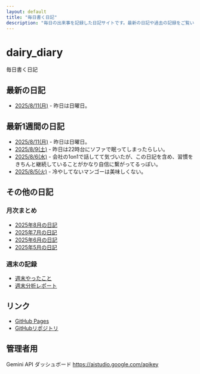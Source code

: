 ```yaml
---
layout: default
title: "毎日書く日記"
description: "毎日の出来事を記録した日記サイトです。最新の日記や過去の記録をご覧いただけます。"
---
```


# dairy_diary

毎日書く日記

## 最新の日記

- [2025/8/11(月)](diary/2025/08/20250811.md) - 昨日は日曜日。

## 最新1週間の日記

- [2025/8/11(月)](diary/2025/08/20250811.md) - 昨日は日曜日。
- [2025/8/9(土)](diary/2025/08/20250809.md) - 昨日は22時台にソファで眠ってしまったらしい。
- [2025/8/6(水)](diary/2025/08/20250806.md) - 会社の1on1で話してて気づいたが、この日記を含め、習慣をきちんと継続していることがかなり自信に繋がってるっぽい。
- [2025/8/5(火)](diary/2025/08/20250805.md) - 冷やしてないマンゴーは美味しくない。

## その他の日記

### 月次まとめ

- [2025年8月の日記](diary/2025/monthly/202508.md)
- [2025年7月の日記](diary/2025/monthly/202507.md)
- [2025年6月の日記](diary/2025/monthly/202506.md)
- [2025年5月の日記](diary/2025/monthly/202505.md)

### 週末の記録

- [週末やったこと](diary/2025/weekend/weekend_diary.md)
- [週末分析レポート](diary/2025/weekend/analysis_report.md)

## リンク

- [GitHub Pages](https://hika-pan.github.io/daily_diary/)
- [GitHubリポジトリ](https://github.com/hika-pan/daily_diary)

## 管理者用

Gemini API ダッシュボード <https://aistudio.google.com/apikey>
